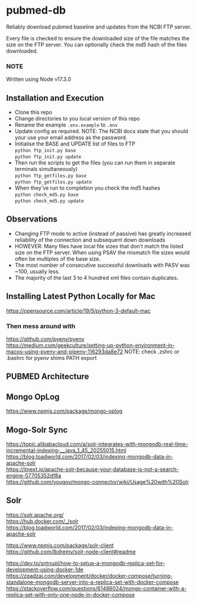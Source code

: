# pubmed-db

Reliably download pubmed baseline and updates from the NCBI FTP server. 

Every file is checked to ensure the downloaded size of the file matches the size on the FTP server. You can optionally check the md5 hash of the files downloaded.  

### NOTE
Written using Node v17.3.0

## Installation and Execution 
- Clone this repo
- Change directories to you local version of this repo
- Rename the example `.env.example` to `.env`
- Update config as required. NOTE: The NCBI docs state that you should your use your email address as the password. 
- Initialise the BASE and UPDATE list of files to FTP   
`python ftp_init.py base`   
`python ftp_init.py update`   
- Then run the scripts to get the files (you can run them in separate terminals simultaneously)   
`python ftp_getfiles.py base`      
`python ftp_getfiles.py update`
- When they've run to completion you check the md5 hashes   
`python check_md5.py base`   
`python check_md5.py update` 

## Observations
- Changing FTP mode to active (instead of passive) has greatly increased reliability of the connection and subsequent down downloads
- HOWEVER: Many files have local file sizes that don't match the listed size on the FTP server. When using PSAV the mismatch file sizes would often be multiples of the base size.
- The most number of consecutive successful downloads with PASV was ~100, usually less.
- The majority of the last 3 to 4 hundred xml files contain duplicates.

## Installing Latest Python Locally for Mac

https://opensource.com/article/19/5/python-3-default-mac

### Then mess around with
https://github.com/pyenv/pyenv  
https://medium.com/geekculture/setting-up-python-environment-in-macos-using-pyenv-and-pipenv-116293da8e72
NOTE: check .zshrc or .bashrc for pyenv shims PATH export 

## PUBMED Architecture

## Mongo OpLog
https://www.npmjs.com/package/mongo-oplog   

## Mogo-Solr Sync
https://topic.alibabacloud.com/a/solr-integrates-with-mongodb-real-time-incremental-indexing-__java_1_45_20255015.html   
https://blog.toadworld.com/2017/02/03/indexing-mongodb-data-in-apache-solr   
https://itnext.io/apache-solr-because-your-database-is-not-a-search-engine-57705352df8a   
https://github.com/yougov/mongo-connector/wiki/Usage%20with%20Solr  

## Solr
https://solr.apache.org/   
https://hub.docker.com/_/solr   
https://blog.toadworld.com/2017/02/03/indexing-mongodb-data-in-apache-solr   

https://www.npmjs.com/package/solr-client   
https://github.com/lbdremy/solr-node-client#readme   

https://dev.to/sntnupl/how-to-setup-a-mongodb-replica-set-for-development-using-docker-1de   
https://zgadzaj.com/development/docker/docker-compose/turning-standalone-mongodb-server-into-a-replica-set-with-docker-compose   
https://stackoverflow.com/questions/61486024/mongo-container-with-a-replica-set-with-only-one-node-in-docker-compose   

